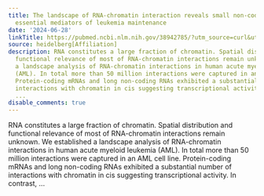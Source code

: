 ```yaml
---
title: The landscape of RNA-chromatin interaction reveals small non-coding RNAs as
  essential mediators of leukemia maintenance
date: '2024-06-28'
linkTitle: https://pubmed.ncbi.nlm.nih.gov/38942785/?utm_source=curl&utm_medium=rss&utm_campaign=pubmed-2&utm_content=1FakS-2QOkCT8HsMOQP1bCRQ4YzyumYOmxmF0moLsQ3dFB1E9V&fc=20220326224207&ff=20240629181533&v=2.18.0.post9+e462414
source: heidelberg[Affiliation]
description: RNA constitutes a large fraction of chromatin. Spatial distribution and
  functional relevance of most of RNA-chromatin interactions remain unknown. We established
  a landscape analysis of RNA-chromatin interactions in human acute myeloid leukemia
  (AML). In total more than 50 million interactions were captured in an AML cell line.
  Protein-coding mRNAs and long non-coding RNAs exhibited a substantial number of
  interactions with chromatin in cis suggesting transcriptional activity. In contrast,
  ...
disable_comments: true
---
```

RNA constitutes a large fraction of chromatin. Spatial distribution and functional relevance of most of RNA-chromatin interactions remain unknown. We established a landscape analysis of RNA-chromatin interactions in human acute myeloid leukemia (AML). In total more than 50 million interactions were captured in an AML cell line. Protein-coding mRNAs and long non-coding RNAs exhibited a substantial number of interactions with chromatin in cis suggesting transcriptional activity. In contrast, ...